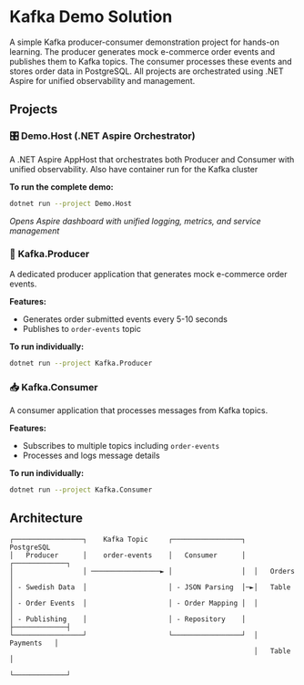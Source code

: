 # Kafka Demo Solution

A simple Kafka producer-consumer demonstration project for hands-on learning. The producer generates mock e-commerce order events and publishes them to Kafka topics. The consumer processes these events and stores order data in PostgreSQL. All projects are orchestrated using .NET Aspire for unified observability and management.

## Projects

### 🎛️ **Demo.Host** (.NET Aspire Orchestrator)
A .NET Aspire AppHost that orchestrates both Producer and Consumer with unified observability. Also have container run for the Kafka cluster

**To run the complete demo:**
```bash
dotnet run --project Demo.Host
```
*Opens Aspire dashboard with unified logging, metrics, and service management*

### 🚀 **Kafka.Producer**
A dedicated producer application that generates mock e-commerce order events.

**Features:**
- Generates order submitted events every 5-10 seconds
- Publishes to `order-events` topic

**To run individually:**
```bash
dotnet run --project Kafka.Producer
```

### 📥 **Kafka.Consumer**
A consumer application that processes messages from Kafka topics.

**Features:**
- Subscribes to multiple topics including `order-events`
- Processes and logs message details


**To run individually:**
```bash
dotnet run --project Kafka.Consumer
```

## Architecture

```
┌─────────────────┐    Kafka Topic     ┌─────────────────┐    PostgreSQL
│   Producer      │    order-events    │   Consumer      │  ┌─────────────┐
│                 │ ─────────────────► │                 │  │   Orders    │
│ - Swedish Data  │                    │ - JSON Parsing  │─►│   Table     │
│ - Order Events  │                    │ - Order Mapping │  │             │
│ - Publishing    │                    │ - Repository    │  ├─────────────┤
└─────────────────┘                    └─────────────────┘  │  Payments   │
                                                            │   Table     │
                                                            └─────────────┘
```
